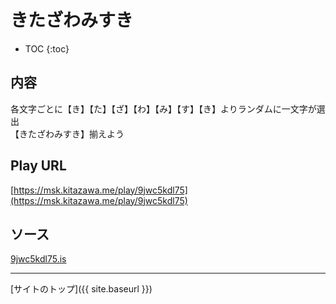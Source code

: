 # きたざわみすき

* TOC
{:toc}

## 内容
各文字ごとに【き】【た】【ざ】【わ】【み】【す】【き】よりランダムに一文字が選出  
【きたざわみすき】揃えよう

## Play URL

[https://msk.kitazawa.me/play/9jwc5kdl75](https://msk.kitazawa.me/play/9jwc5kdl75)

## ソース

[9jwc5kdl75.is](https://github.com/elysion-pre/MisskeyPlay/blob/main/src/kitazawa/9jwc5kdl75.is)

----

[サイトのトップ]({{ site.baseurl }})
